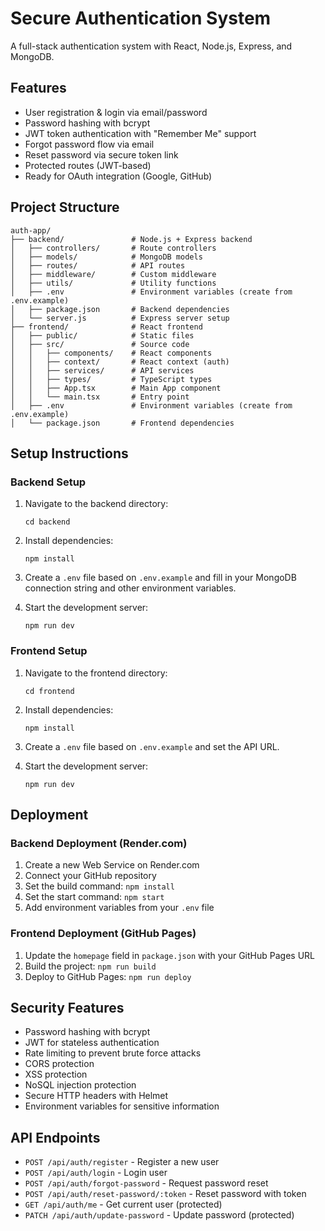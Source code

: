 # Secure Authentication System

A full-stack authentication system with React, Node.js, Express, and MongoDB.

## Features

- User registration & login via email/password
- Password hashing with bcrypt
- JWT token authentication with "Remember Me" support
- Forgot password flow via email
- Reset password via secure token link
- Protected routes (JWT-based)
- Ready for OAuth integration (Google, GitHub)

## Project Structure

```
auth-app/
├── backend/               # Node.js + Express backend
│   ├── controllers/       # Route controllers
│   ├── models/            # MongoDB models
│   ├── routes/            # API routes
│   ├── middleware/        # Custom middleware
│   ├── utils/             # Utility functions
│   ├── .env               # Environment variables (create from .env.example)
│   ├── package.json       # Backend dependencies
│   └── server.js          # Express server setup
├── frontend/              # React frontend
│   ├── public/            # Static files
│   ├── src/               # Source code
│   │   ├── components/    # React components
│   │   ├── context/       # React context (auth)
│   │   ├── services/      # API services
│   │   ├── types/         # TypeScript types
│   │   ├── App.tsx        # Main App component
│   │   └── main.tsx       # Entry point
│   ├── .env               # Environment variables (create from .env.example)
│   └── package.json       # Frontend dependencies
```

## Setup Instructions

### Backend Setup

1. Navigate to the backend directory:
   ```
   cd backend
   ```

2. Install dependencies:
   ```
   npm install
   ```

3. Create a `.env` file based on `.env.example` and fill in your MongoDB connection string and other environment variables.

4. Start the development server:
   ```
   npm run dev
   ```

### Frontend Setup

1. Navigate to the frontend directory:
   ```
   cd frontend
   ```

2. Install dependencies:
   ```
   npm install
   ```

3. Create a `.env` file based on `.env.example` and set the API URL.

4. Start the development server:
   ```
   npm run dev
   ```

## Deployment

### Backend Deployment (Render.com)

1. Create a new Web Service on Render.com
2. Connect your GitHub repository
3. Set the build command: `npm install`
4. Set the start command: `npm start`
5. Add environment variables from your `.env` file

### Frontend Deployment (GitHub Pages)

1. Update the `homepage` field in `package.json` with your GitHub Pages URL
2. Build the project: `npm run build`
3. Deploy to GitHub Pages: `npm run deploy`

## Security Features

- Password hashing with bcrypt
- JWT for stateless authentication
- Rate limiting to prevent brute force attacks
- CORS protection
- XSS protection
- NoSQL injection protection
- Secure HTTP headers with Helmet
- Environment variables for sensitive information

## API Endpoints

- `POST /api/auth/register` - Register a new user
- `POST /api/auth/login` - Login user
- `POST /api/auth/forgot-password` - Request password reset
- `POST /api/auth/reset-password/:token` - Reset password with token
- `GET /api/auth/me` - Get current user (protected)
- `PATCH /api/auth/update-password` - Update password (protected)